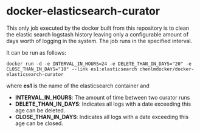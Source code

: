 # docker-elasticsearch-curator

This only job executed by the docker built from this repository is to clean the elastic search logstash history leaving only a configurable amount of days worth of logging in the system. The job runs in the specified interval.

It can be run as follows:

	docker run -d -e INTERVAL_IN_HOURS=24 -e DELETE_THAN_IN_DAYS="20" -e CLOSE_THAN_IN_DAYS="10" --link es1:elasticsearch chenlmdocker/docker-elasticsearch-curator
	
where **es1** is the name of the elasticsearch container and

* **INTERVAL\_IN\_HOURS**: The amount of time between two curator runs
* **DELETE\_THAN\_IN\_DAYS**: Indicates all logs with a date exceeding this age can be deleted.
* **CLOSE\_THAN\_IN\_DAYS**: Indicates all logs with a date exceeding this age can be closed.

